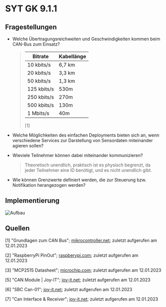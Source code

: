 # SYT GK 9.1.1

## Fragestellungen

- Welche Übertragungsreichweiten und Geschwindigkeiten kommen beim CAN-Bus zum Einsatz?
  
  > | Bitrate     | Kabellänge |
  > | ----------- | ---------- |
  > | 10 kbits/s  | 6,7 km     |
  > | 20 kbits/s  | 3,3 km     |
  > | 50 kbits/s  | 1,3 km     |
  > | 125 kbits/s | 530m       |
  > | 250 kbits/s | 270m       |
  > | 500 kbits/s | 130m       |
  > | 1 Mbits/s   | 40m        |
  > 
  > [1]

- Welche Möglichkeiten des einfachen Deployments bieten sich an, wenn 
  verschiedene Services zur Darstellung von Sensordaten miteinander 
  agieren sollen?

- Wieviele Teilnehmer können dabei miteinander kommunizieren?
  
  > Theoretisch unendlich, praktisch ist es physisch begrenzt, da jeder Teilnehmer eine ID benötigt, und es nicht unendlich gibt.

- Wie können Grenzwerte definiert werden, die zur Steuerung bzw. Notifikation herangezogen werden?

## Implementierung

![Aufbau](img_aufbau.png)

## Quellen

[1] "Grundlagen zum CAN Bus"; [mikrocontroller.net](https://www.mikrocontroller.net/attachment/6819/canbus.pdf); zuletzt aufgerufen am 12.01.2023

[2] "RaspberryPi PinOut"; [raspberypi.com](https://datasheets.raspberrypi.com/pico/Pico-R3-A4-Pinout.pdf); zuletzt aufgerufen am 12.01.2023

[3] "MCP2515 Datasheet"; [microchip.com](https://ww1.microchip.com/downloads/en/DeviceDoc/MCP2515-Stand-Alone-CAN-Controller-with-SPI-20001801J.pdf); zuletzt aufgerufen am 12.01.2023

[5] "CAN Module | Joy-IT"; [joy-it.net](https://joy-it.net/en/products/SBC-CAN01); zuletzt aufgerufen am 12.01.2023

[6] "SBC Can-01"; [joy-it.net](https://joy-it.net/files/files/Produkte/SBC-CAN01/SBC-CAN01-Anschlussplan.pdf); zuletzt aufgerufen am 12.01.2023

[7] "Can Interface & Receiver"; [joy-it.net](https://joy-it.net/files/files/Produkte/SBC-CAN01/SBC-CAN01-Datenblatt.pdf); zuletzt aufgerufen am 12.01.2023
